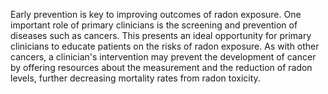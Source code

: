 Early prevention is key to improving outcomes of radon exposure. One important role of primary clinicians is the screening and prevention of diseases such as cancers. This presents an ideal opportunity for primary clinicians to educate patients on the risks of radon exposure. As with other cancers, a clinician's intervention may prevent the development of cancer by offering resources about the measurement and the reduction of radon levels, further decreasing mortality rates from radon toxicity.